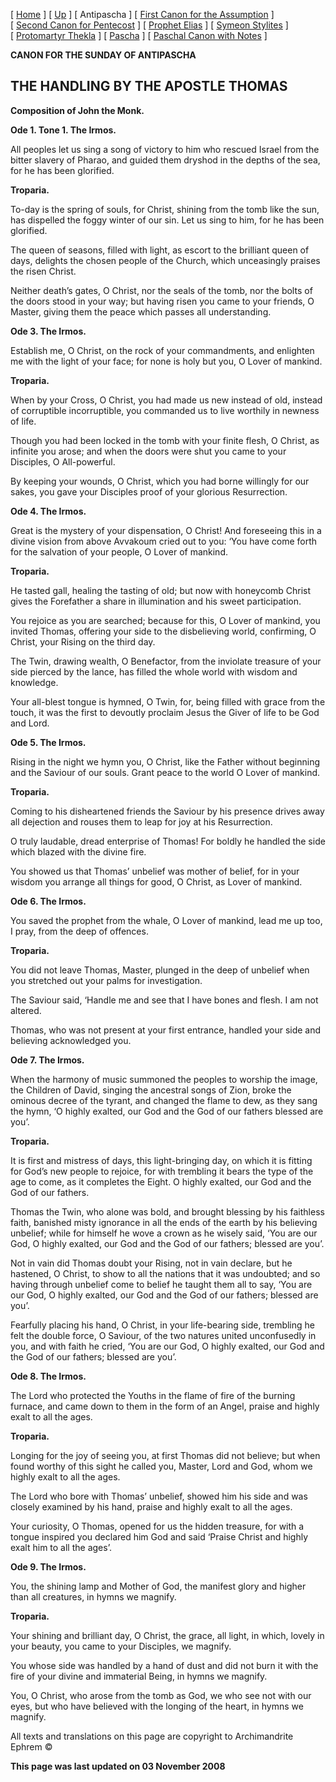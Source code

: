 \[ [Home](index.md) \] \[ [Up](john-dam.md) \] \[ Antipascha \] \[ [First Canon for the Assumption](asccan01.md) \] \[ [Second Canon for Pentecost](pentcan2.md) \] \[ [Prophet Elias](20julcan.md) \] \[ [Symeon Stylites](symeon.md) \] \[ [Protomartyr Thekla](TheklaCan.md) \] \[ [Pascha](PaschaCan.md) \] \[ [Paschal Canon with Notes](paschal_canon_with_notes.md) \]

**CANON FOR THE SUNDAY OF ANTIPASCHA**

THE HANDLING BY THE APOSTLE THOMAS
----------------------------------

**Composition of John the Monk.**

**Ode 1. Tone 1. The Irmos.**

All peoples let us sing a song of victory to him who rescued Israel from the bitter slavery of Pharao, and guided them dryshod in the depths of the sea, for he has been glorified.

**Troparia.**

To-day is the spring of souls, for Christ, shining from the tomb like the sun, has dispelled the foggy winter of our sin. Let us sing to him, for he has been glorified.

The queen of seasons, filled with light, as escort to the brilliant queen of days, delights the chosen people of the Church, which unceasingly praises the risen Christ.

Neither death’s gates, O Christ, nor the seals of the tomb, nor the bolts of the doors stood in your way; but having risen you came to your friends, O Master, giving them the peace which passes all understanding.

**Ode 3. The Irmos.**

Establish me, O Christ, on the rock of your commandments, and enlighten me with the light of your face; for none is holy but you, O Lover of mankind.

**Troparia.**

When by your Cross, O Christ, you had made us new instead of old, instead of corruptible incorruptible, you commanded us to live worthily in newness of life.

Though you had been locked in the tomb with your finite flesh, O Christ, as infinite you arose; and when the doors were shut you came to your Disciples, O All-powerful.

By keeping your wounds, O Christ, which you had borne willingly for our sakes, you gave your Disciples proof of your glorious Resurrection.

**Ode 4. The Irmos.**

Great is the mystery of your dispensation, O Christ! And foreseeing this in a divine vision from above Avvakoum cried out to you: ‘You have come forth for the salvation of your people, O Lover of mankind.

**Troparia.**

He tasted gall, healing the tasting of old; but now with honeycomb Christ gives the Forefather a share in illumination and his sweet participation.

You rejoice as you are searched; because for this, O Lover of mankind, you invited Thomas, offering your side to the disbelieving world, confirming, O Christ, your Rising on the third day.

The Twin, drawing wealth, O Benefactor, from the inviolate treasure of your side pierced by the lance, has filled the whole world with wisdom and knowledge.

Your all-blest tongue is hymned, O Twin, for, being filled with grace from the touch, it was the first to devoutly proclaim Jesus the Giver of life to be God and Lord.

**Ode 5. The Irmos.**

Rising in the night we hymn you, O Christ, like the Father without beginning and the Saviour of our souls. Grant peace to the world O Lover of mankind.

**Troparia.**

Coming to his disheartened friends the Saviour by his presence drives away all dejection and rouses them to leap for joy at his Resurrection.

O truly laudable, dread enterprise of Thomas! For boldly he handled the side which blazed with the divine fire.

You showed us that Thomas’ unbelief was mother of belief, for in your wisdom you arrange all things for good, O Christ, as Lover of mankind.

**Ode 6. The Irmos.**

You saved the prophet from the whale, O Lover of mankind, lead me up too, I pray, from the deep of offences.

**Troparia.**

You did not leave Thomas, Master, plunged in the deep of unbelief when you stretched out your palms for investigation.

The Saviour said, ‘Handle me and see that I have bones and flesh. I am not altered.

Thomas, who was not present at your first entrance, handled your side and believing acknowledged you.

**Ode 7. The Irmos.**

When the harmony of music summoned the peoples to worship the image, the Children of David, singing the ancestral songs of Zion, broke the ominous decree of the tyrant, and changed the flame to dew, as they sang the hymn, ‘O highly exalted, our God and the God of our fathers blessed are you’.

**Troparia.**

It is first and mistress of days, this light-bringing day, on which it is fitting for God’s new people to rejoice, for with trembling it bears the type of the age to come, as it completes the Eight. O highly exalted, our God and the God of our fathers.

Thomas the Twin, who alone was bold, and brought blessing by his faithless faith, banished misty ignorance in all the ends of the earth by his believing unbelief; while for himself he wove a crown as he wisely said, ‘You are our God, O highly exalted, our God and the God of our fathers; blessed are you’.

Not in vain did Thomas doubt your Rising, not in vain declare, but he hastened, O Christ, to show to all the nations that it was undoubted; and so having through unbelief come to belief he taught them all to say, ‘You are our God, O highly exalted, our God and the God of our fathers; blessed are you’.

Fearfully placing his hand, O Christ, in your life-bearing side, trembling he felt the double force, O Saviour, of the two natures united unconfusedly in you, and with faith he cried, ‘You are our God, O highly exalted, our God and the God of our fathers; blessed are you’.

**Ode 8. The Irmos.**

The Lord who protected the Youths in the flame of fire of the burning furnace, and came down to them in the form of an Angel, praise and highly exalt to all the ages.

**Troparia.**

Longing for the joy of seeing you, at first Thomas did not believe; but when found worthy of this sight he called you, Master, Lord and God, whom we highly exalt to all the ages.

The Lord who bore with Thomas’ unbelief, showed him his side and was closely examined by his hand, praise and highly exalt to all the ages.

Your curiosity, O Thomas, opened for us the hidden treasure, for with a tongue inspired you declared him God and said ‘Praise Christ and highly exalt him to all the ages’.

**Ode 9. The Irmos.**

You, the shining lamp and Mother of God, the manifest glory and higher than all creatures, in hymns we magnify.

**Troparia.**

Your shining and brilliant day, O Christ, the grace, all light, in which, lovely in your beauty, you came to your Disciples, we magnify.

You whose side was handled by a hand of dust and did not burn it with the fire of your divine and immaterial Being, in hymns we magnify.

You, O Christ, who arose from the tomb as God, we who see not with our eyes, but who have believed with the longing of the heart, in hymns we magnify.

All texts and translations on this page are copyright to Archimandrite Ephrem ©

**This page was last updated on 03 November 2008**
